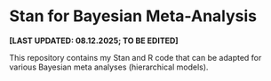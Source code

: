 # Stan for Bayesian Meta-Analysis

**[LAST UPDATED: 08.12.2025; TO BE EDITED]**

This repository contains my Stan and R code that can be adapted for various Bayesian meta analyses (hierarchical models).

